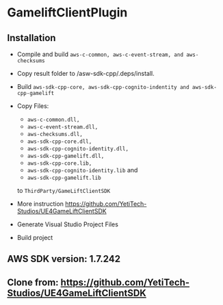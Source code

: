 # GameliftClientPlugin

## Installation
- Compile and build `aws-c-common, aws-c-event-stream, and aws-checksums`
- Copy result folder to /asw-sdk-cpp/.deps/install.
- Build `aws-sdk-cpp-core, aws-sdk-cpp-cognito-indentity and aws-sdk-cpp-gamelift`
- Copy Files:
    - `aws-c-common.dll,` 
    - `aws-c-event-stream.dll,`
    - `aws-checksums.dll,` 
    - `aws-sdk-cpp-core.dll,`
    - `aws-sdk-cpp-cognito-identity.dll,`
    - `aws-sdk-cpp-gamelift.dll,`
    - `aws-sdk-cpp-core.lib,`
    - `aws-sdk-cpp-cognito-identity.lib` and 
    - `aws-sdk-cpp-gamelift.lib` 

    to `ThirdParty/GameLiftClientSDK`
- More instruction https://github.com/YetiTech-Studios/UE4GameLiftClientSDK
- Generate Visual Studio Project Files
- Build project

## AWS SDK version: 1.7.242

## Clone from: https://github.com/YetiTech-Studios/UE4GameLiftClientSDK

